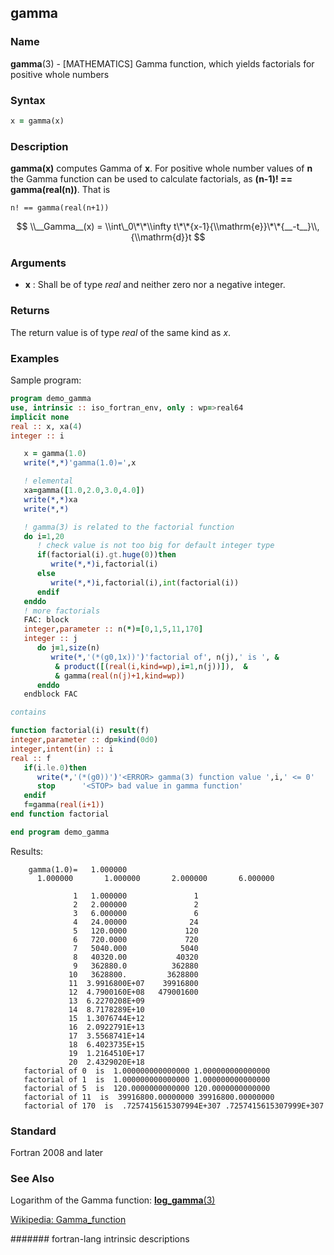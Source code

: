 ## gamma
### __Name__

__gamma__(3) - \[MATHEMATICS\] Gamma function, which yields factorials for positive whole numbers

### __Syntax__
```fortran
x = gamma(x)
```
### __Description__

__gamma(x)__ computes Gamma of __x__. For positive whole number values of __n__ the
Gamma function can be used to calculate factorials, as  __(n-1)!  == gamma(real(n))__.
That is 
```text
n! == gamma(real(n+1))
```

$$ \\__Gamma__(x) = \\int\_0\*\*\\infty
t\*\*{x-1}{\\mathrm{e}}\*\*{__-t__}\\,{\\mathrm{d}}t $$

### __Arguments__

  - __x__
    : Shall be of type _real_ and neither zero nor a negative integer.

### __Returns__

The return value is of type _real_ of the same kind as _x_.

### __Examples__

Sample program:

```fortran
program demo_gamma
use, intrinsic :: iso_fortran_env, only : wp=>real64
implicit none
real :: x, xa(4)
integer :: i

   x = gamma(1.0) 
   write(*,*)'gamma(1.0)=',x

   ! elemental
   xa=gamma([1.0,2.0,3.0,4.0])
   write(*,*)xa
   write(*,*)

   ! gamma(3) is related to the factorial function
   do i=1,20
      ! check value is not too big for default integer type
      if(factorial(i).gt.huge(0))then
         write(*,*)i,factorial(i)
      else
         write(*,*)i,factorial(i),int(factorial(i))
      endif
   enddo
   ! more factorials
   FAC: block
   integer,parameter :: n(*)=[0,1,5,11,170]
   integer :: j
      do j=1,size(n)
         write(*,'(*(g0,1x))')'factorial of', n(j),' is ', &
          & product([(real(i,kind=wp),i=1,n(j))]),  &
          & gamma(real(n(j)+1,kind=wp))
      enddo
   endblock FAC

contains

function factorial(i) result(f)
integer,parameter :: dp=kind(0d0)
integer,intent(in) :: i
real :: f
   if(i.le.0)then
      write(*,'(*(g0))')'<ERROR> gamma(3) function value ',i,' <= 0'
      stop      '<STOP> bad value in gamma function'
   endif
   f=gamma(real(i+1))
end function factorial

end program demo_gamma
```
  Results:
```text
    gamma(1.0)=   1.000000    
      1.000000       1.000000       2.000000       6.000000    
    
              1   1.000000               1
              2   2.000000               2
              3   6.000000               6
              4   24.00000              24
              5   120.0000             120
              6   720.0000             720
              7   5040.000            5040
              8   40320.00           40320
              9   362880.0          362880
             10   3628800.         3628800
             11  3.9916800E+07    39916800
             12  4.7900160E+08   479001600
             13  6.2270208E+09
             14  8.7178289E+10
             15  1.3076744E+12
             16  2.0922791E+13
             17  3.5568741E+14
             18  6.4023735E+15
             19  1.2164510E+17
             20  2.4329020E+18
   factorial of 0  is  1.000000000000000 1.000000000000000
   factorial of 1  is  1.000000000000000 1.000000000000000
   factorial of 5  is  120.0000000000000 120.0000000000000
   factorial of 11  is  39916800.00000000 39916800.00000000
   factorial of 170  is  .7257415615307994E+307 .7257415615307999E+307
```

### __Standard__

Fortran 2008 and later

### __See Also__

Logarithm of the Gamma function: [__log\_gamma__(3)](LOG_GAMMA)

[Wikipedia: Gamma_function](https://en.wikipedia.org/wiki/Gamma_function)

####### fortran-lang intrinsic descriptions
